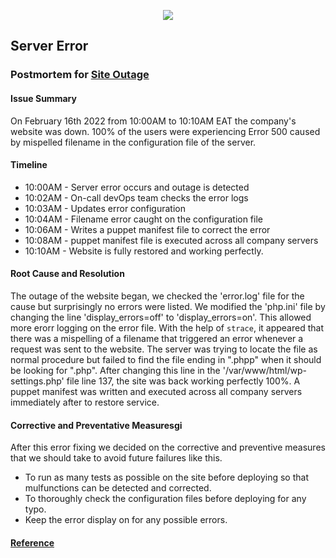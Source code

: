 <p align="center">
	<img src="https://github.com/MarshalEmanuel/alx-system_engineering-devops/blob/main/0x19-postmortem/postmortem.png"/>
</p>


## Server Error
### Postmortem for [Site Outage](https://github.com/MarshalEmanuel/alx-system_engineering-devops/blob/main/0x19-postmortem/error500.jpg)

#### Issue Summary
On February 16th 2022 from 10:00AM to 10:10AM EAT the company's website was down. 100% of the users were experiencing Error 500 caused by mispelled filename in the configuration file of the server.

#### Timeline
* 10:00AM - Server error occurs and outage is detected
* 10:02AM - On-call devOps team checks the error logs
* 10:03AM - Updates error configuration
* 10:04AM - Filename error caught on the configuration file
* 10:06AM - Writes a puppet manifest file to correct the error
* 10:08AM - puppet manifest file is executed across all company servers
* 10:10AM - Website is fully restored and working perfectly.


#### Root Cause and Resolution
The outage of the website began, we checked the 'error.log' file for the cause but surprisingly no errors were listed. We modified the 'php.ini' file by changing the line 'display_errors=off' to 'display_errors=on'. This allowed more erorr logging on the error file. With the help of `strace`, it appeared that there was a mispelling of a filename that triggered an error whenever a request was sent to the website. The server was trying to locate the file as normal procedure but failed to find the file ending in ".phpp" when it should be looking for ".php". After changing this line in the '/var/www/html/wp-settings.php' file line 137, the site was back working perfectly 100%. A puppet manifest was written and executed across all company servers immediately after to restore service.

#### Corrective and Preventative Measuresgi
After this error fixing we decided on the corrective and preventive measures that we should take to avoid future failures like this.
* To run as many tests as possible on the site before deploying so that mulfunctions can be detected and corrected.
* To thoroughly check the configuration files before deploying for any typo.
* Keep the error display on for any possible errors.

#### [Reference](https://github.com/MarshalEmanuel/alx-system_engineering-devops/blob/main/0x17-web_stack_debugging_3/README.md)